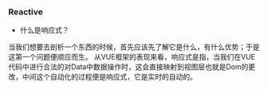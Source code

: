 ### Reactive

* 什么是响应式？

当我们想要去剖析一个东西的时候，首先应该先了解它是什么，有什么优势；于是这第一个问题便顺应而生。
从VUE框架的表现来看，响应式是指，当我们在VUE代码中进行合法的对Data中数据操作时，这会直接映射到视图层也就是Dom的更改，中间这个自动化的过程便是响应式，它是实时的自动的。

